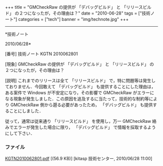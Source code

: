 ﻿+++
title = "GMCheckRaw の提供が 「デバッグビルド」 と 「リリースビルド」 の２つになったが，その理由は？"
date = "2010-06-28"
tags = ["技術ノート"]
categories = ["tech"]
banner = "img/technote.jpg"
+++

-----------------------------------------------------------------------------------------------------------------------------

*技術ノート

2010/06/28*


[番号]
技術ノート KGTN 2010062801

[現象]
GMCheckRaw の提供が 「デバッグビルド」 と 「リリースビルド」
の２つになったが，その理由は？

[説明]
これまでのリリースは全て 「リリースビルド」
で，特に問題等は発生しておりません．今回敢えて 「デバッグビルド」
も提供することにした理由は，ある案件で Windows
が不安定になり，その影響で GMCheckRaw
がエラーになる現象が発生しました．この原因を追及するに当たって，技術的な制約等により
GMCheckRaw 側から遡る必要があったため， 「デバッグビルド」
も提供することにしました．

従って，通常は従来通り 「リリースビルド」 を使用し，万一 GMCheckRaw
絡みでエラーが発生した場合に限り， 「デバッグビルド」
で情報を採取するようにして下さい．


### ファイル

 
 


[KGTN2010062801.pdf](http://techreport.kitasp.net/attachments/download/211/KGTN2010062801.pdf)
 [(56.9 KB)] [kitasp 技術センター, 2010/06/28
11:00]


 


 

